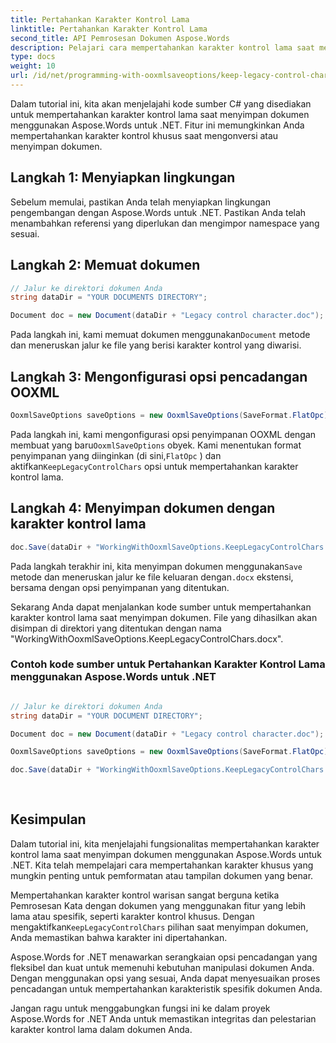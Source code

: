 ```yaml
---
title: Pertahankan Karakter Kontrol Lama
linktitle: Pertahankan Karakter Kontrol Lama
second_title: API Pemrosesan Dokumen Aspose.Words
description: Pelajari cara mempertahankan karakter kontrol lama saat menyimpan dokumen dengan Aspose.Words untuk .NET.
type: docs
weight: 10
url: /id/net/programming-with-ooxmlsaveoptions/keep-legacy-control-chars/
---
```


Dalam tutorial ini, kita akan menjelajahi kode sumber C# yang disediakan untuk mempertahankan karakter kontrol lama saat menyimpan dokumen menggunakan Aspose.Words untuk .NET. Fitur ini memungkinkan Anda mempertahankan karakter kontrol khusus saat mengonversi atau menyimpan dokumen.

## Langkah 1: Menyiapkan lingkungan

Sebelum memulai, pastikan Anda telah menyiapkan lingkungan pengembangan dengan Aspose.Words untuk .NET. Pastikan Anda telah menambahkan referensi yang diperlukan dan mengimpor namespace yang sesuai.

## Langkah 2: Memuat dokumen

```csharp
// Jalur ke direktori dokumen Anda
string dataDir = "YOUR DOCUMENTS DIRECTORY";

Document doc = new Document(dataDir + "Legacy control character.doc");
```

 Pada langkah ini, kami memuat dokumen menggunakan`Document` metode dan meneruskan jalur ke file yang berisi karakter kontrol yang diwarisi.

## Langkah 3: Mengonfigurasi opsi pencadangan OOXML

```csharp
OoxmlSaveOptions saveOptions = new OoxmlSaveOptions(SaveFormat.FlatOpc) { KeepLegacyControlChars = true };
```

 Pada langkah ini, kami mengonfigurasi opsi penyimpanan OOXML dengan membuat yang baru`OoxmlSaveOptions` obyek. Kami menentukan format penyimpanan yang diinginkan (di sini,`FlatOpc` ) dan aktifkan`KeepLegacyControlChars` opsi untuk mempertahankan karakter kontrol lama.

## Langkah 4: Menyimpan dokumen dengan karakter kontrol lama

```csharp
doc.Save(dataDir + "WorkingWithOoxmlSaveOptions.KeepLegacyControlChars.docx", saveOptions);
```

 Pada langkah terakhir ini, kita menyimpan dokumen menggunakan`Save` metode dan meneruskan jalur ke file keluaran dengan`.docx` ekstensi, bersama dengan opsi penyimpanan yang ditentukan.

Sekarang Anda dapat menjalankan kode sumber untuk mempertahankan karakter kontrol lama saat menyimpan dokumen. File yang dihasilkan akan disimpan di direktori yang ditentukan dengan nama "WorkingWithOoxmlSaveOptions.KeepLegacyControlChars.docx".

### Contoh kode sumber untuk Pertahankan Karakter Kontrol Lama menggunakan Aspose.Words untuk .NET 
```csharp

// Jalur ke direktori dokumen Anda
string dataDir = "YOUR DOCUMENT DIRECTORY"; 

Document doc = new Document(dataDir + "Legacy control character.doc");

OoxmlSaveOptions saveOptions = new OoxmlSaveOptions(SaveFormat.FlatOpc) { KeepLegacyControlChars = true };

doc.Save(dataDir + "WorkingWithOoxmlSaveOptions.KeepLegacyControlChars.docx", saveOptions);
            
        
```

## Kesimpulan

Dalam tutorial ini, kita menjelajahi fungsionalitas mempertahankan karakter kontrol lama saat menyimpan dokumen menggunakan Aspose.Words untuk .NET. Kita telah mempelajari cara mempertahankan karakter khusus yang mungkin penting untuk pemformatan atau tampilan dokumen yang benar.

 Mempertahankan karakter kontrol warisan sangat berguna ketika Pemrosesan Kata dengan dokumen yang menggunakan fitur yang lebih lama atau spesifik, seperti karakter kontrol khusus. Dengan mengaktifkan`KeepLegacyControlChars` pilihan saat menyimpan dokumen, Anda memastikan bahwa karakter ini dipertahankan.

Aspose.Words for .NET menawarkan serangkaian opsi pencadangan yang fleksibel dan kuat untuk memenuhi kebutuhan manipulasi dokumen Anda. Dengan menggunakan opsi yang sesuai, Anda dapat menyesuaikan proses pencadangan untuk mempertahankan karakteristik spesifik dokumen Anda.

Jangan ragu untuk menggabungkan fungsi ini ke dalam proyek Aspose.Words for .NET Anda untuk memastikan integritas dan pelestarian karakter kontrol lama dalam dokumen Anda.